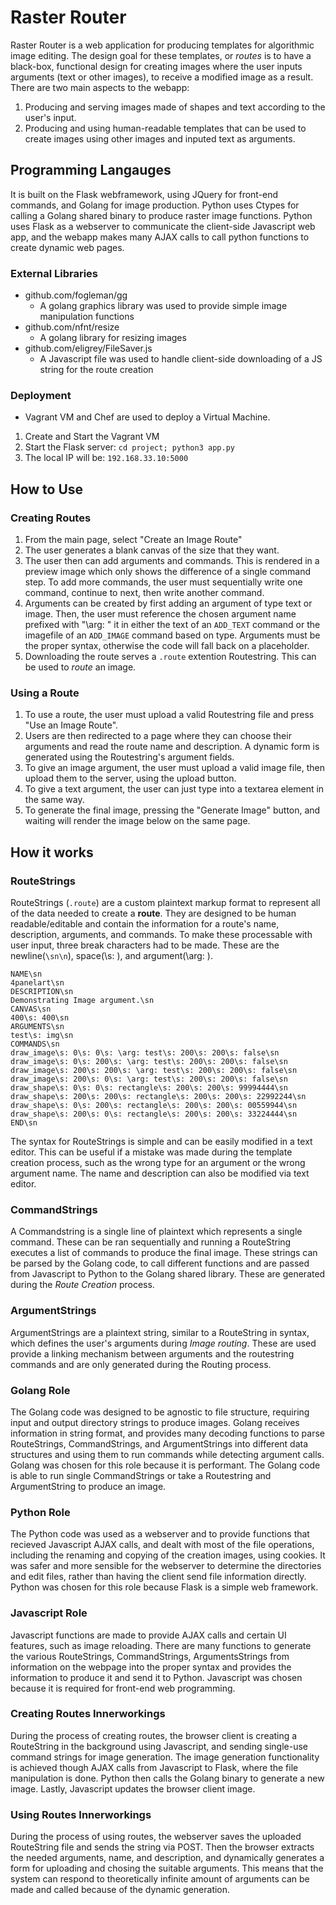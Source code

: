 # Raster Router
Raster Router is a web application for producing templates for algorithmic image editing. The design goal for these templates, or _routes_ is to have a black-box, functional design for creating images where the user inputs arguments (text or other images), to receive a modified image as a result. There are two main aspects to the webapp:
1. Producing and serving images made of shapes and text according to the user's input.
2. Producing and using human-readable templates that can be used to create images using other images and inputed text as arguments.

## Programming Langauges
It is built on the Flask webframework, using JQuery for front-end commands, and Golang for image production. Python uses Ctypes for calling a Golang shared binary to produce raster image functions. Python uses Flask as a webserver to communicate the client-side Javascript web app, and the webapp makes many AJAX calls to call python functions to create dynamic web pages.

### External Libraries
- github.com/fogleman/gg
   + A golang graphics library was used to provide simple image manipulation functions
- github.com/nfnt/resize
   + A golang library for resizing images
- github.com/eligrey/FileSaver.js
   + A Javascript file was used to handle client-side downloading of a JS string for the route creation

### Deployment
- Vagrant VM and Chef are used to deploy a Virtual Machine.
1. Create and Start the Vagrant VM
2. Start the Flask server: `cd project; python3 app.py`
3. The local IP will be: `192.168.33.10:5000`

## How to Use
### Creating Routes
1. From the main page, select "Create an Image Route"
2. The user generates a blank canvas of the size that they want.
3. The user then can add arguments and commands. This is rendered in a preview image which only shows the difference of a single command step. To add more commands, the user must sequentially write one command, continue to next, then write another command.
4. Arguments can be created by first adding an argument of type text or image. Then, the user must reference the chosen argument name prefixed with "\\arg: " it in either the text of an `ADD_TEXT` command or the imagefile of an `ADD_IMAGE` command based on type. Arguments must be the proper syntax, otherwise the code will fall back on a placeholder.
5. Downloading the route serves a `.route` extention Routestring. This can be used to _route_ an image.

### Using a Route
1. To use a route, the user must upload a valid Routestring file and press "Use an Image Route".
2. Users are then redirected to a page where they can choose their arguments and read the route name and description. A dynamic form is generated using the Routestring's argument fields.
3. To give an image argument, the user must upload a valid image file, then upload them to the server, using the upload button.
4. To give a text argument, the user can just type into a textarea element in the same way.
5. To generate the final image, pressing the "Generate Image" button, and waiting will render the image below on the same page. 


## How it works
### RouteStrings
RouteStrings (`.route`) are a custom plaintext markup format to represent all of the data needed to create a __route__. They are designed to be human readable/editable and contain the information for a route's name, description, arguments, and commands. To make these processable with user input, three break characters had to be made. These are the newline(`\sn\n`), space(\s: ), and argument(\arg: ).

```
NAME\sn
4panelart\sn
DESCRIPTION\sn
Demonstrating Image argument.\sn
CANVAS\sn
400\s: 400\sn
ARGUMENTS\sn
test\s: img\sn
COMMANDS\sn
draw_image\s: 0\s: 0\s: \arg: test\s: 200\s: 200\s: false\sn
draw_image\s: 0\s: 200\s: \arg: test\s: 200\s: 200\s: false\sn
draw_image\s: 200\s: 200\s: \arg: test\s: 200\s: 200\s: false\sn
draw_image\s: 200\s: 0\s: \arg: test\s: 200\s: 200\s: false\sn
draw_shape\s: 0\s: 0\s: rectangle\s: 200\s: 200\s: 99994444\sn
draw_shape\s: 200\s: 200\s: rectangle\s: 200\s: 200\s: 22992244\sn
draw_shape\s: 0\s: 200\s: rectangle\s: 200\s: 200\s: 00559944\sn
draw_shape\s: 200\s: 0\s: rectangle\s: 200\s: 200\s: 33224444\sn
END\sn
```
The syntax for RouteStrings is simple and can be easily modified in a text editor. This can be useful if a mistake was made during the template creation process, such as the wrong type for an argument or the wrong argument name. The name and description can also be modified via text editor.

### CommandStrings
A Commandstring is a single line of plaintext which represents a single command. These can be ran sequentially and running a RouteString executes a list of commands to produce the final image. These strings can be parsed by the Golang code, to call different functions and are passed from Javascript to Python to the Golang shared library. These are generated during the _Route Creation_ process.

### ArgumentStrings
ArgumentStrings are a plaintext string, similar to a RouteString in syntax, which defines the user's arguments during _Image routing_. These are used provide a linking mechanism between arguments and the routestring commands and are only generated during the Routing process.

### Golang Role
The Golang code was designed to be agnostic to file structure, requiring  input and output directory strings to produce images. Golang receives information in string format, and provides many decoding functions to parse RouteStrings, CommandStrings, and ArgumentStrings into different data structures and using them to run commands while detecting argument calls. Golang was chosen for this role because it is performant. The Golang code is able to run single CommandStrings or take a Routestring and ArgumentString to produce an image.

### Python Role
The Python code was used as a webserver and to provide functions that recieved Javascript AJAX calls, and dealt with most of the file operations, including the renaming and copying of the creation images, using cookies. It was safer and more sensible for the webserver to determine the directories and edit files, rather than having the client send file information directly. Python was chosen for this role because Flask is a simple web framework.

### Javascript Role
Javascript functions are made to provide AJAX calls and certain UI features, such as image reloading. There are many functions to generate the various RouteStrings, CommandStrings, ArgumentsStrings from information on the webpage into the proper syntax and provides the information to produce it and send it to Python. Javascript was chosen because it is required for front-end web programming.

### Creating Routes Innerworkings
During the process of creating routes, the browser client is creating a RouteString in the background using Javascript, and sending single-use command strings for image generation. The image generation functionality is achieved though AJAX calls from Javascript to Flask, where the file manipulation is done. Python then calls the Golang binary to generate a new image. Lastly, Javascript updates the browser client image. 

### Using Routes Innerworkings
During the process of using routes, the webserver saves the uploaded RouteString file and sends the string via POST. Then the browser extracts the needed arguments, name, and description, and dynamically generates a form for uploading and chosing the suitable arguments. This means that the system can respond to theoretically infinite amount of arguments can be made and called because of the dynamic generation.

